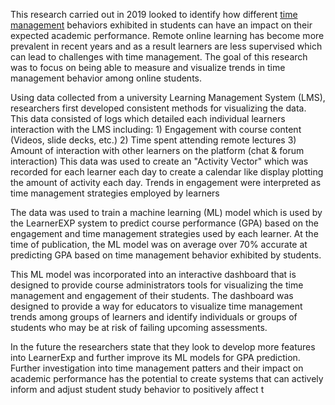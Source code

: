 This research carried out in 2019 looked to identify how different [time management]() behaviors exhibited in students can have an impact on their expected academic performance. Remote online learning has become more prevalent in recent years and as a result learners are less supervised which can lead to challenges with time management. The goal of this research was to focus on being able to measure and visualize trends in time management behavior among online students.

Using data collected from a university Learning Management System (LMS), researchers first developed consistent methods for visualizing the data. This data consisted of logs which detailed each individual learners interaction with the LMS including:
	1) Engagement with course content (Videos, slide decks, etc.)
	2) Time spent attending remote lectures
	3) Amount of interaction with other learners on the platform (chat & forum interaction)
This data was used to create an "Activity Vector" which was recorded for each learner each day to create a calendar like display plotting the amount of activity each day. Trends in engagement were interpreted as time management strategies employed by learners

The data was used to train a machine learning (ML) model which is used by the LearnerEXP system to predict course performance (GPA) based on the engagement and time management strategies used by each learner. At the time of publication, the ML model was on average over 70% accurate at predicting GPA based on time management behavior exhibited by students. 

This ML model was incorporated into an interactive dashboard that is designed to provide course administrators tools for visualizing the time management and engagement of their students. The dashboard was designed to provide a way for educators to visualize time management trends among groups of learners and identify individuals or groups of students who may be at risk of failing upcoming assessments.

In the future the researchers state that they look to develop more features into LearnerExp and further improve its ML models for GPA prediction. Further investigation into time management patters and their impact on academic performance has the potential to create systems that can actively inform and adjust student study behavior to positively affect t